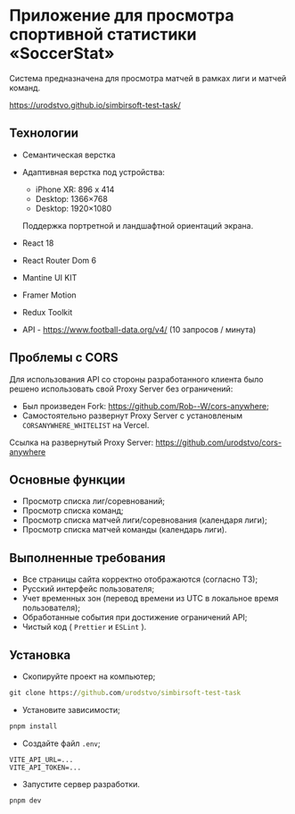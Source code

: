 # Приложение для просмотра спортивной статистики «SoccerStat»
Система предназначена для просмотра матчей в рамках лиги и матчей команд.

https://urodstvo.github.io/simbirsoft-test-task/

## Технологии #
* Семантическая верстка
* Адаптивная верстка под устройства:
    + iPhone XR: 896 x 414
    + Desktop: 1366×768
    + Desktop: 1920×1080
    
    Поддержка портретной и ландшафтной ориентаций экрана.
* React 18
* React Router Dom 6
* Mantine UI KIT
* Framer Motion
* Redux Toolkit
* API - https://www.football-data.org/v4/ (10 запросов / минута)

## Проблемы с CORS #
Для использования API со стороны разработанного клиента было решено использовать свой Proxy Server без ограничений:
* Был произведен Fork: https://github.com/Rob--W/cors-anywhere;
* Самостоятельно развернут Proxy Server с установленым `CORSANYWHERE_WHITELIST` на Vercel.

Ссылка на развернутый Proxy Server: https://github.com/urodstvo/cors-anywhere

## Основные функции # 
* Просмотр списка лиг/соревнований;
* Просмотр списка команд;
* Просмотр списка матчей лиги/соревнования (календаря лиги);
* Просмотр списка матчей команды (календарь лиги).

## Выполненные требования # 
* Все страницы сайта корректно отображаются (согласно ТЗ);
* Русский интерфейс пользователя;
* Учет временных зон (перевод времени из UTC в локальное время
пользователя);
* Обработанные события при достижение ограничений API;
* Чистый код ( `Prettier` и `ESLint` ).


## Установка #
* Скопируйте проект на компьютер;

```cmd
git clone https://github.com/urodstvo/simbirsoft-test-task
```


* Установите зависимости;

```cmd
pnpm install
```


* Создайте файл ``.env``; 

```.env
VITE_API_URL=...
VITE_API_TOKEN=...
```


* Запустите сервер разработки.

```cmd
pnpm dev
``` 

